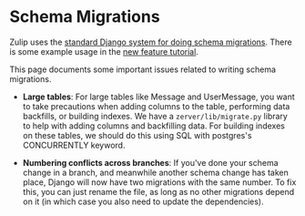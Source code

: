 # Schema Migrations

Zulip uses the [standard Django system for doing schema
migrations](https://docs.djangoproject.com/en/1.8/topics/migrations/).
There is some example usage in the [new feature
tutorial](http://zulip.readthedocs.io/en/latest/new-feature-tutorial.html).

This page documents some important issues related to writing schema
migrations.

* **Large tables**: For large tables like Message and UserMessage, you
  want to take precautions when adding columns to the table,
  performing data backfills, or building indexes. We have a
  `zerver/lib/migrate.py` library to help with adding columns and
  backfilling data. For building indexes on these tables, we should do
  this using SQL with postgres's CONCURRENTLY keyword.

* **Numbering conflicts across branches**: If you've done your schema
  change in a branch, and meanwhile another schema change has taken
  place, Django will now have two migrations with the same number. To
  fix this, you can just rename the file, as long as no other
  migrations depend on it (in which case you also need to update the
  dependencies).
